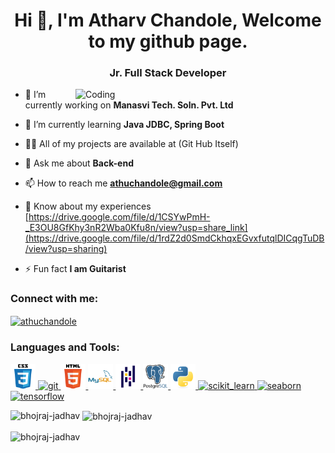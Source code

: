 <h1 align="center">Hi 👋, I'm Atharv Chandole, Welcome to my github page.</h1>
<h3 align="center">Jr. Full Stack Developer</h3>
<img align="right" alt="Coding" width="400" src="https://cdn-cjmik.nitrocdn.com/UjszoEMIGzQLBmRYICliaPmdTnvQlovN/assets/images/optimized/rev-63e9e7b/wp-content/uploads/2019/10/data-science-giphy.gif">

- 🔭 I’m currently working on **Manasvi Tech. Soln. Pvt. Ltd**

- 🌱 I’m currently learning **Java JDBC, Spring Boot**

- 👨‍💻 All of my projects are available at (Git Hub Itself)

- 💬 Ask me about **Back-end**

- 📫 How to reach me **athuchandole@gmail.com**

- 📄 Know about my experiences [https://drive.google.com/file/d/1CSYwPmH-_E3OU8GfKhy3nR2Wba0Kfu8n/view?usp=share_link](https://drive.google.com/file/d/1rdZ2d0SmdCkhqxEGvxfutqlDICqgTuDB/view?usp=sharing)

- ⚡ Fun fact **I am Guitarist**

<h3 align="left">Connect with me:</h3>
<p align="left">
<a href="https://www.linkedin.com/in/athuchandole/" target="blank"><img align="center" src="https://raw.githubusercontent.com/rahuldkjain/github-profile-readme-generator/master/src/images/icons/Social/linked-in-alt.svg" alt="athuchandole" height="30" width="40" /></a>
</p>

<h3 align="left">Languages and Tools:</h3>
<p align="left"> <a href="https://www.w3schools.com/css/" target="_blank" rel="noreferrer"> <img src="https://raw.githubusercontent.com/devicons/devicon/master/icons/css3/css3-original-wordmark.svg" alt="css3" width="40" height="40"/> </a> <a href="https://git-scm.com/" target="_blank" rel="noreferrer"> <img src="https://www.vectorlogo.zone/logos/git-scm/git-scm-icon.svg" alt="git" width="40" height="40"/> </a> <a href="https://www.w3.org/html/" target="_blank" rel="noreferrer"> <img src="https://raw.githubusercontent.com/devicons/devicon/master/icons/html5/html5-original-wordmark.svg" alt="html5" width="40" height="40"/> </a> <a href="https://www.mysql.com/" target="_blank" rel="noreferrer"> <img src="https://raw.githubusercontent.com/devicons/devicon/master/icons/mysql/mysql-original-wordmark.svg" alt="mysql" width="40" height="40"/> </a> <a href="https://pandas.pydata.org/" target="_blank" rel="noreferrer"> <img src="https://raw.githubusercontent.com/devicons/devicon/2ae2a900d2f041da66e950e4d48052658d850630/icons/pandas/pandas-original.svg" alt="pandas" width="40" height="40"/> </a> <a href="https://www.postgresql.org" target="_blank" rel="noreferrer"> <img src="https://raw.githubusercontent.com/devicons/devicon/master/icons/postgresql/postgresql-original-wordmark.svg" alt="postgresql" width="40" height="40"/> </a> <a href="https://www.python.org" target="_blank" rel="noreferrer"> <img src="https://raw.githubusercontent.com/devicons/devicon/master/icons/python/python-original.svg" alt="python" width="40" height="40"/> </a> <a href="https://scikit-learn.org/" target="_blank" rel="noreferrer"> <img src="https://upload.wikimedia.org/wikipedia/commons/0/05/Scikit_learn_logo_small.svg" alt="scikit_learn" width="40" height="40"/> </a> <a href="https://seaborn.pydata.org/" target="_blank" rel="noreferrer"> <img src="https://seaborn.pydata.org/_images/logo-mark-lightbg.svg" alt="seaborn" width="40" height="40"/> </a> <a href="https://www.tensorflow.org" target="_blank" rel="noreferrer"> <img src="https://www.vectorlogo.zone/logos/tensorflow/tensorflow-icon.svg" alt="tensorflow" width="40" height="40"/> </a> </p>

<p><img align="left" src="https://github-readme-stats.vercel.app/api/top-langs?username=bhojraj-jadhav&show_icons=true&locale=en&layout=compact" alt="bhojraj-jadhav" /></p>

<p>&nbsp;<img align="center" src="https://github-readme-stats.vercel.app/api?username=bhojraj-jadhav&show_icons=true&locale=en" alt="bhojraj-jadhav" /></p>

<p><img align="center" src="https://github-readme-streak-stats.herokuapp.com/?user=bhojraj-jadhav&" alt="bhojraj-jadhav" /></p>
